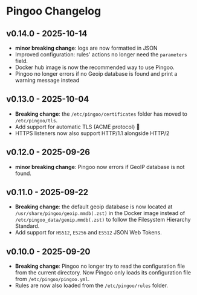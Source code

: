 # Pingoo Changelog

## v0.14.0 - 2025-10-14

* **minor breaking change**: logs are now formatted in JSON
* Improved configuration: rules' actions no longer need the `parameters` field.
* Docker hub image is now the recommended way to use Pingoo.
* Pingoo no longer errors if no Geoip database is found and print a warning message instead

## v0.13.0 - 2025-10-04

* **Breaking change**: the `/etc/pingoo/certificates` folder has moved to `/etc/pingoo/tls`.
* Add support for automatic TLS (ACME protocol) 🎉
* HTTPS listeners now also support HTTP/1.1 alongside HTTP/2


## v0.12.0 - 2025-09-26

* **minor breaking change**: Pingoo now errors if GeoIP database is not found.


## v0.11.0 - 2025-09-22

- **Breaking change**: the default geoip database is now located at `/usr/share/pingoo/geoip.mmdb(.zst)` in the Docker image instead of `/etc/pingoo_data/geoip.mmdb(.zst)` to follow the Filesystem Hierarchy Standard.
- Add support for `HS512`, `ES256` and `ES512` JSON Web Tokens.


## v0.10.0 - 2025-09-20

- **Breaking change**: Pingoo no longer try to read the configuration file from the current directory. Now Pingoo only loads its configuration file from `/etc/pingoo/pingoo.yml`.
- Rules are now also loaded from the `/etc/pingoo/rules` folder.
